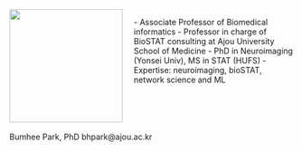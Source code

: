 <div style="display: flex; align-items: flex-start;">
  <div style="margin-right: 20px;">
    <img src="../assets/img/profe.png" style="width: 200px;"/>
  </div>
  <div>
    <p>
    - Associate Professor of Biomedical informatics
    - Professor in charge of BioSTAT consulting at Ajou University School of Medicine
    - PhD in Neuroimaging (Yonsei Univ), MS in STAT (HUFS)
    - Expertise: neuroimaging, bioSTAT, network science and ML
    </p>                                              
  </div>
</div>
<br>
<p1>Bumhee Park, PhD</p1>
<p1>bhpark@ajou.ac.kr</p1>
